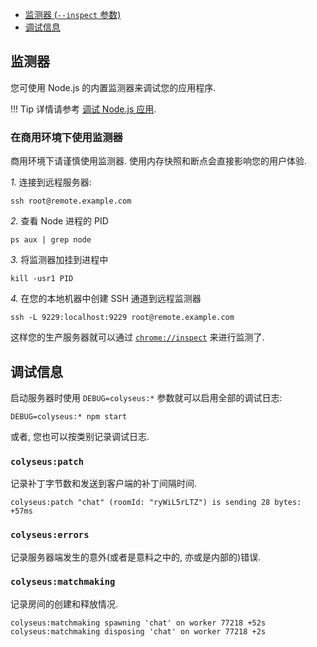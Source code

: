 - [监测器 (`--inspect` 参数)](#监测器)
- [调试信息](#调试信息)

## 监测器

您可使用 Node.js 的内置监测器来调试您的应用程序.

!!! Tip
    详情请参考 [调试 Node.js 应用](https://nodejs.org/en/docs/inspector/).

### 在商用环境下使用监测器

商用环境下请谨慎使用监测器. 使用内存快照和断点会直接影响您的用户体验.

*1.* 连接到远程服务器:

```
ssh root@remote.example.com
```

*2.* 查看 Node 进程的 PID

```
ps aux | grep node
```

*3.* 将监测器加挂到进程中

```
kill -usr1 PID
```

*4.* 在您的本地机器中创建 SSH 通道到远程监测器

```
ssh -L 9229:localhost:9229 root@remote.example.com
```

这样您的生产服务器就可以通过 [`chrome://inspect`](`chrome://inspect`) 来进行监测了.

## 调试信息

启动服务器时使用 `DEBUG=colyseus:*` 参数就可以启用全部的调试日志:

```
DEBUG=colyseus:* npm start
```

或者, 您也可以按类别记录调试日志.

### `colyseus:patch`

记录补丁字节数和发送到客户端的补丁间隔时间.

```
colyseus:patch "chat" (roomId: "ryWiL5rLTZ") is sending 28 bytes: +57ms
```

### `colyseus:errors`

记录服务器端发生的意外(或者是意料之中的, 亦或是内部的)错误.

### `colyseus:matchmaking`

记录房间的创建和释放情况.

```
colyseus:matchmaking spawning 'chat' on worker 77218 +52s
colyseus:matchmaking disposing 'chat' on worker 77218 +2s
```